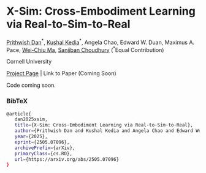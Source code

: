 # X-Sim: Cross-Embodiment Learning via Real-to-Sim-to-Real
[Prithwish Dan](https://pdan101.github.io/)<sup>\*</sup>, [Kushal Kedia](https://kushal2000.github.io/)<sup>\*</sup>, Angela Chao, Edward W. Duan, Maximus A. Pace, [Wei-Chiu Ma](https://www.cs.cornell.edu/~weichiu/), [Sanjiban Choudhury](https://sanjibanc.github.io/) (<sup>*</sup>Equal Contribution)

<sup></sup>Cornell University



[Project Page](https://portal-cornell.github.io/X-Sim/) | Link to Paper (Coming Soon)


Code coming soon.

### BibTeX
   ```bash
   @article{
      dan2025xsim,
      title={X-Sim: Cross-Embodiment Learning via Real-to-Sim-to-Real}, 
      author={Prithwish Dan and Kushal Kedia and Angela Chao and Edward Weiyi Duan and Maximus Adrian Pace and Wei-Chiu Ma and Sanjiban Choudhury},
      year={2025},
      eprint={2505.07096},
      archivePrefix={arXiv},
      primaryClass={cs.RO},
      url={https://arxiv.org/abs/2505.07096}
   }
   ``` 
